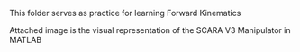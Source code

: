 This folder serves as practice for learning Forward Kinematics 


Attached image is the visual representation of the SCARA V3 Manipulator in MATLAB

